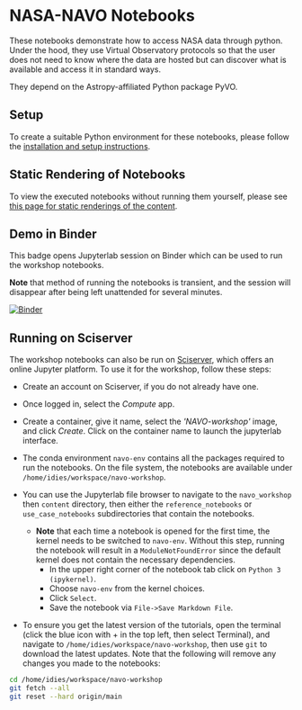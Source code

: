 # NASA-NAVO Notebooks

These notebooks demonstrate how to access NASA data through
python. Under the hood, they use Virtual Observatory protocols so that
the user does not need to know where the data are hosted but can
discover what is available and access it in standard ways.

They depend on the Astropy-affiliated Python package PyVO.

## Setup

To create a suitable Python environment for these notebooks, please follow the [installation and setup instructions](https://nasa-navo.github.io/navo-workshop/00_SETUP.html).

## Static Rendering of Notebooks

To view the executed notebooks without running them yourself, please see [this page for static renderings of the content](https://nasa-navo.github.io/navo-workshop/).

## Demo in Binder

This badge opens Jupyterlab session on Binder which can be used to run the workshop notebooks.

**Note** that method of running the notebooks is transient, and the session will disappear after
being left unattended for several minutes.

[![Binder](https://mybinder.org/badge_logo.svg)](https://mybinder.org/v2/gh/NASA-NAVO/notebooks/main?urlpath=lab)


## Running on Sciserver

The workshop notebooks can also be run on [Sciserver](https://sciserver.org/), which offers an online Jupyter platform. To use it for the workshop, follow these steps:

- Create an account on Sciserver, if you do not already have one.

- Once logged in, select the *Compute* app.

- Create a container, give it name, select the *'NAVO-workshop'* image, and click *Create*. Click on the container name to launch the jupyterlab interface.

- The conda environment `navo-env` contains all the packages required to run the notebooks. On the file system, the notebooks are available under `/home/idies/workspace/navo-workshop`.

- You can use the Jupyterlab file browser to navigate to the `navo_workshop` then `content` directory, then either the `reference_notebooks` or `use_case_notebooks` subdirectories that contain the notebooks.
  - **Note** that each time a notebook is opened for the first time, the kernel needs to be switched to `navo-env`.  Without this step, running the notebook will result in a `ModuleNotFoundError` since the default kernel does not contain the necessary dependencies.
    - In the upper right corner of the notebook tab click on `Python 3 (ipykernel)`.
    - Choose `navo-env` from the kernel choices.
    - Click `Select`.
    - Save the notebook via `File->Save Markdown File`.

- To ensure you get the latest version of the tutorials, open the terminal (click the blue icon with + in the top left, then select Terminal), and navigate to `/home/idies/workspace/navo-workshop`, then use `git` to download the latest updates. Note that the following will remove any changes you made to the notebooks:
```sh
cd /home/idies/workspace/navo-workshop
git fetch --all
git reset --hard origin/main
```

